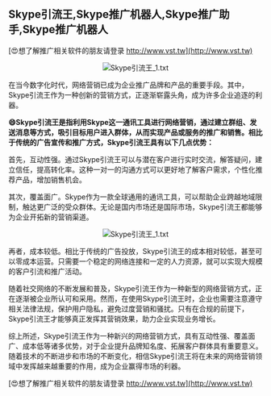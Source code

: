## **Skype引流王,Skype推广机器人,Skype推广助手,Skype推广机器人**

[😍想了解推广相关软件的朋友请登录 http://www.vst.tw](http://www.vst.tw)

 <center><img src="https://vst.tw/MP4/tuiguang/png/2.png" alt="Skype引流王_1.txt"></center>

在当今数字化时代，网络营销已成为企业推广品牌和产品的重要手段。其中，Skype引流王作为一种创新的营销方式，正逐渐崭露头角，成为许多企业追逐的利器。

**😄Skype引流王是指利用Skype这一通讯工具进行网络营销，通过建立群组、发送消息等方式，吸引目标用户进入群体，从而实现产品或服务的推广和销售。相比于传统的广告宣传和推广方式，Skype引流王具有以下几点优势：**

首先，互动性强。通过Skype引流王可以与潜在客户进行实时交流，解答疑问，建立信任，提高转化率。这种一对一的沟通方式可以更好地了解客户需求，个性化推荐产品，增加销售机会。

其次，覆盖面广。Skype作为一款全球通用的通讯工具，可以帮助企业跨越地域限制，触达更广泛的受众群体。无论是国内市场还是国际市场，Skype引流王都能够为企业开拓新的营销渠道。

 <center><img src="https://vst.tw/MP4/tuiguang/png/2.png" alt="Skype引流王_1.txt"></center>

再者，成本较低。相比于传统的广告投放，Skype引流王的成本相对较低，甚至可以零成本运营。只需要一个稳定的网络连接和一定的人力资源，就可以实现大规模的客户引流和推广活动。

随着社交网络的不断发展和普及，Skype引流王作为一种新型的网络营销方式，正在逐渐被企业所认可和采用。然而，在使用Skype引流王时，企业也需要注意遵守相关法律法规，保护用户隐私，避免过度营销和骚扰。只有在合规的前提下，Skype引流王才能够真正发挥其营销效果，助力企业实现业务增长。

综上所述，Skype引流王作为一种新兴的网络营销方式，具有互动性强、覆盖面广、成本低等诸多优势，对于企业提升品牌知名度、拓展客户群体具有重要意义。随着技术的不断进步和市场的不断变化，相信Skype引流王将在未来的网络营销领域中发挥越来越重要的作用，成为企业赢得市场的利器。

[😍想了解推广相关软件的朋友请登录 http://www.vst.tw](http://www.vst.tw)



